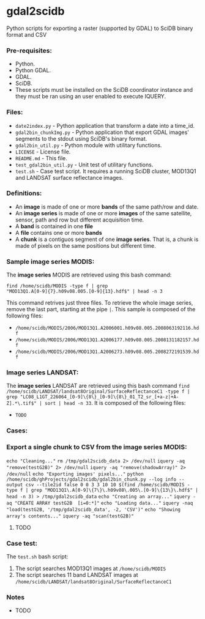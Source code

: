 gdal2scidb
==========

Python scripts for exporting a raster (supported by GDAL) to SciDB binary format and CSV

<h3>Pre-requisites:</h3>
<ul>
<li>Python.</li>
<li>Python GDAL.</li>
<li>GDAL.</li>
<li>SciDB.</li>
<li>These scripts must be installed on the SciDB coordinator instance and they must be ran using an user enabled to execute IQUERY.</li>
</ul>

<h3>Files:</h3>
<ul>
<li><code>date2index.py</code> - Python application that transform a date into a time_id.</li>
<li><code>gdal2bin_chunkImg.py</code> - Python application that export GDAL images' segments to the stdout using SciDB's binary format.</li>
<li><code>gdal2bin_util.py</code> - Python module with utilitary functions.</li>
<li><code>LICENSE</code> - License file.</li>
<li><code>README.md</code> - This file.</li>
<li><code>test_gdal2bin_util.py</code> - Unit test of utilitary functions.</li>
<li><code>test.sh</code> - Case test script. It requires a running SciDB cluster, MOD13Q1 and LANDSAT surface reflectance images.</li>
</ul>


<h3>Definitions:</h3>
<ul>
<li>An <b>image</b> is made of one or more <b>bands</b> of the same path/row and date.</li>
<li>An <b>image series</b> is made of one or more <b>images</b> of the same satellite, sensor, path and row but different acquisition time.</li>
<li>A <b>band</b> is contained in one <b>file</b></li>
<li>A <b>file</b> contains one or more <b>bands</b></li>
<li>A <b>chunk</b> is a contiguos segment of one <b>image series</b>. That is, a chunk is made of pixels on the same positions but different time.</li>
</ul>


<h3>Sample image series MODIS:</h3>
The <b>image series</b> MODIS are retrieved using this bash command: 

<code>find /home/scidb/MODIS -type f | grep "MOD13Q1\.A[0-9]\{7\}\.h09v08\.005\.[0-9]\{13\}\.hdf$" | head -n 3</code>

This command retrives just three files. To retrieve the whole image series, remove the last part, starting at the pipe <code>|</code>. This sample is composed of the following files:

<ul>
<li><code>/home/scidb/MODIS/2006/MOD13Q1.A2006001.h09v08.005.2008063192116.hdf</code></li>
<li><code>/home/scidb/MODIS/2006/MOD13Q1.A2006177.h09v08.005.2008131182157.hdf</code></li>
<li><code>/home/scidb/MODIS/2006/MOD13Q1.A2006273.h09v08.005.2008272191539.hdf</code></li>
</ul>


<h3>Image series LANDSAT:</h3>
The <b>image series</b> LANDSAT are retrieved using this bash command <code>find /home/scidb/LANDSAT/landsat8Original/SurfaceReflectanceC1 -type f | grep "LC08_L1GT_226064_[0-9]\{8\}_[0-9]\{8\}_01_T2_sr_[+a-z|+A-Z].*\.tif$" | sort | head -n 33</code>. It is composed of the following files:
<ul>
<li><code>TODO</code></li>
</ul>





<h3>Cases:</h3>

<h3>Export a single chunk to CSV from the image series MODIS:</h3>
<code>echo "Cleaning..."</code>
<code>rm /tmp/gdal2scidb_data 2> /dev/null</code>
<code>iquery -aq "remove(testG2B)" 2> /dev/null</code>
<code>iquery -aq "remove(shadowArray)" 2> /dev/null</code>
<code>echo "Exporting images' pixels..."</code>
<code>python /home/scidb/ghProjects/gdal2scidb/gdal2bin_chunk.py --log info --output csv --tile2id false 0 0 3 3 10 10 $(find /home/scidb/MODIS -type f | grep "MOD13Q1\.A[0-9]\{7\}\.h09v08\.005\.[0-9]\{13\}\.hdf$" | head -n 3) > /tmp/gdal2scidb_data</code>
<code>echo "Creating an array..."</code>
<code>iquery -aq "CREATE ARRAY testG2B <col_id:int64, row_id:int64, time_id:int64,ndvi:int16, evi:int16, quality:uint16, red:int16,nir:int16, blue:int16,mir:int16, view_zenith:int16, sun_zenith:int16, relative_azimuth:int16, day_of_year:int16, reliability:int16> [i=0:*]"</code>
<code>echo "Loading data..."</code>
<code>iquery -naq "load(testG2B, '/tmp/gdal2scidb_data', -2, 'CSV')"</code>
<code>echo "Showing array's contents..."</code>
<code>iquery -aq "scan(testG2B)"</code>


<ol>
<li>TODO</li>
</ol>



<h3>Case test:</h3>
The <code>test.sh</code> bash script:
<ol>
<li>The script searches MOD13Q1 images at <code>/home/scidb/MODIS</code> </li>
<li>The script searches 11 band LANDSAT images at <code>/home/scidb/LANDSAT/landsat8Original/SurfaceReflectanceC1</code> </li>
</ol>




<h3>Notes</h3>
<ul>
<li>TODO</li>
</ul>

